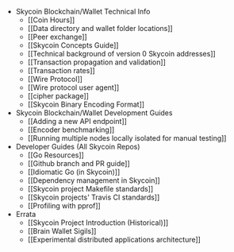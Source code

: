 * Skycoin Blockchain/Wallet Technical Info
  * [[Coin Hours]]
  * [[Data directory and wallet folder locations]]
  * [[Peer exchange]]
  * [[Skycoin Concepts Guide]]
  * [[Technical background of version 0 Skycoin addresses]]
  * [[Transaction propagation and validation]]
  * [[Transaction rates]]
  * [[Wire Protocol]]
  * [[Wire protocol user agent]]
  * [[cipher package]]
  * [[Skycoin Binary Encoding Format]]
* Skycoin Blockchain/Wallet Development Guides
  * [[Adding a new API endpoint]]
  * [[Encoder benchmarking]]
  * [[Running multiple nodes locally isolated for manual testing]]
* Developer Guides \(All Skycoin Repos\)
  * [[Go Resources]]
  * [[Github branch and PR guide]]
  * [[Idiomatic Go (in Skycoin)]]
  * [[Dependency management in Skycoin]]
  * [[Skycoin project Makefile standards]]
  * [[Skycoin projects' Travis CI standards]]
  * [[Profiling with pprof]]
* Errata
  * [[Skycoin Project Introduction \(Historical\)]]
  * [[Brain Wallet Sigils]]
  * [[Experimental distributed applications architecture]]